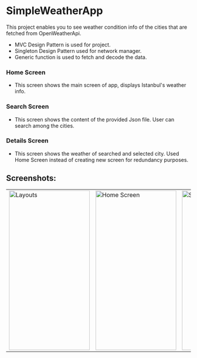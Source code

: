 # SimpleWeatherApp

This project enables you to see weather condition info of the cities that are fetched from OpenWeatherApi.
* MVC Design Pattern is used for project.
* Singleton Design Pattern used for network manager.
* Generic function is used to fetch and decode the data.

### Home Screen
* This screen shows the main screen of app, displays Istanbul's weather info.

### Search Screen
* This screen shows the content of the provided Json file. User can search among the cities.

### Details Screen
* This screen shows the weather of searched and selected city. Used Home Screen instead of creating new screen for redundancy purposes.

## Screenshots:
<table>
  <tr>
    <td>
      <img src="https://github.com/rkmkrc/SimpleWeatherApp/assets/42948198/cd4c4522-fa8b-46e5-ba0b-163214ba9083" alt="Layouts" width="220" height="435">
    </td>
    <td>
      <img src="https://github.com/rkmkrc/SimpleWeatherApp/assets/42948198/d318f956-51bb-4ab0-ac22-306cfd51e3d0" alt="Home Screen" width="220" height="435">
    </td>
    <td>
      <img src="https://github.com/rkmkrc/SimpleWeatherApp/assets/42948198/0fb0d83f-4aba-47dd-98d2-b3ae5fb2ad25" alt="Search Screen" width="220" height="435">   
    </td>
  </tr>
</table>

